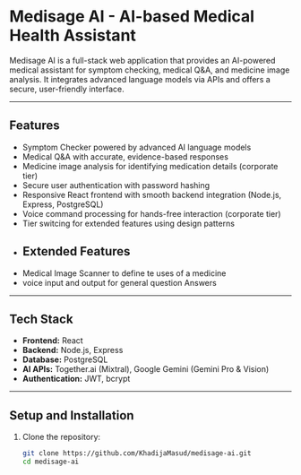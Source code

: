 # Medisage AI - AI-based Medical Health Assistant

Medisage AI is a full-stack web application that provides an AI-powered medical assistant for symptom checking, medical Q&A, and medicine image analysis. It integrates advanced language models via APIs and offers a secure, user-friendly interface.

---

## Features

- Symptom Checker powered by advanced AI language models  
- Medical Q&A with accurate, evidence-based responses  
- Medicine image analysis for identifying medication details (corporate tier)  
- Secure user authentication with password hashing  
- Responsive React frontend with smooth backend integration (Node.js, Express, PostgreSQL)  
- Voice command processing for hands-free interaction (corporate tier)
- Tier switcing for extended features using design patterns
- ## Extended Features
- Medical Image Scanner to define te uses of a medicine
- voice input and output for general question Answers

---

## Tech Stack

- **Frontend:** React  
- **Backend:** Node.js, Express  
- **Database:** PostgreSQL  
- **AI APIs:** Together.ai (Mixtral), Google Gemini (Gemini Pro & Vision)  
- **Authentication:** JWT, bcrypt  

---

## Setup and Installation

1. Clone the repository:
   ```bash
   git clone https://github.com/KhadijaMasud/medisage-ai.git
   cd medisage-ai
